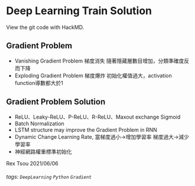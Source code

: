 # Deep Learning Train Solution

View the git code with HackMD.

Gradient Problem
---

- Vanishing Gradient Problem 梯度消失 隨著隱藏層數目增加，分類準確度反而下降
- Exploding Gradient Problem 梯度爆炸 初始化權值過大，activation function導數都大於1

Gradient Problem Solution
---

- ReLU、Leaky-ReLU、P-ReLU、R-ReLU、Maxout exchange Sigmoid
- Batch Normalization
- LSTM structure may improve the Gradient Problem in RNN
- Dynamic Change Learning Rate, 當梯度過小->增加學習率 梯度過大->減少學習率
- 神經網路權重標準初始化

Rex Tsou 2021/06/06

###### tags: `DeepLearning` `Python` `Gradient`